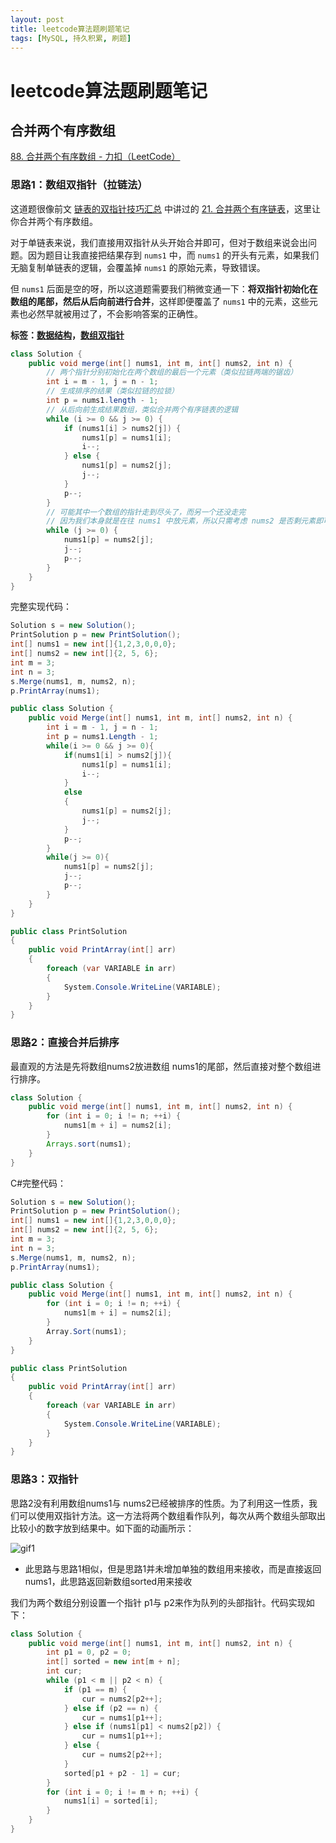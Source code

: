 ```yaml
---
layout: post
title: leetcode算法题刷题笔记
tags: [MySQL, 持久积累, 刷题]
---
```


#  leetcode算法题刷题笔记

## 合并两个有序数组

[88. 合并两个有序数组 - 力扣（LeetCode）](https://leetcode.cn/problems/merge-sorted-array/)

### 思路1：数组双指针（拉链法）

这道题很像前文 [链表的双指针技巧汇总](https://labuladong.github.io/article/fname.html?fname=链表技巧) 中讲过的 [21. 合并两个有序链表](https://leetcode.cn/problems/merge-two-sorted-lists)，这里让你合并两个有序数组。

对于单链表来说，我们直接用双指针从头开始合并即可，但对于数组来说会出问题。因为题目让我直接把结果存到 `nums1` 中，而 `nums1` 的开头有元素，如果我们无脑复制单链表的逻辑，会覆盖掉 `nums1` 的原始元素，导致错误。

但 `nums1` 后面是空的呀，所以这道题需要我们稍微变通一下：**将双指针初始化在数组的尾部，然后从后向前进行合并**，这样即便覆盖了 `nums1` 中的元素，这些元素也必然早就被用过了，不会影响答案的正确性。

**标签：[数据结构](https://mp.weixin.qq.com/mp/appmsgalbum?__biz=MzAxODQxMDM0Mw==&action=getalbum&album_id=1318892385270808576)，[数组双指针](https://mp.weixin.qq.com/mp/appmsgalbum?__biz=MzAxODQxMDM0Mw==&action=getalbum&album_id=2120601117519675393)**

```java
class Solution {
    public void merge(int[] nums1, int m, int[] nums2, int n) {
        // 两个指针分别初始化在两个数组的最后一个元素（类似拉链两端的锯齿）
        int i = m - 1, j = n - 1;
        // 生成排序的结果（类似拉链的拉锁）
        int p = nums1.length - 1;
        // 从后向前生成结果数组，类似合并两个有序链表的逻辑
        while (i >= 0 && j >= 0) {
            if (nums1[i] > nums2[j]) {
                nums1[p] = nums1[i];
                i--;
            } else {
                nums1[p] = nums2[j];
                j--;
            }
            p--;
        }
        // 可能其中一个数组的指针走到尽头了，而另一个还没走完
        // 因为我们本身就是在往 nums1 中放元素，所以只需考虑 nums2 是否剩元素即可
        while (j >= 0) {
            nums1[p] = nums2[j];
            j--;
            p--;
        }
    }
}
```

完整实现代码：

~~~c#
Solution s = new Solution();
PrintSolution p = new PrintSolution();
int[] nums1 = new int[]{1,2,3,0,0,0};
int[] nums2 = new int[]{2, 5, 6};
int m = 3;
int n = 3;
s.Merge(nums1, m, nums2, n);
p.PrintArray(nums1);

public class Solution {
    public void Merge(int[] nums1, int m, int[] nums2, int n) {
        int i = m - 1, j = n - 1;
        int p = nums1.Length - 1;
        while(i >= 0 && j >= 0){
            if(nums1[i] > nums2[j]){
                nums1[p] = nums1[i];
                i--;
            }
            else
            {
                nums1[p] = nums2[j];
                j--;
            }
            p--;
        }
        while(j >= 0){
            nums1[p] = nums2[j];
            j--;
            p--;
        }
    }
}

public class PrintSolution
{
    public void PrintArray(int[] arr)
    {
        foreach (var VARIABLE in arr)
        {
            System.Console.WriteLine(VARIABLE);
        }
    }
}
~~~

### 思路2：直接合并后排序

最直观的方法是先将数组nums2放进数组 nums1的尾部，然后直接对整个数组进行排序。

~~~java
class Solution {
    public void merge(int[] nums1, int m, int[] nums2, int n) {
        for (int i = 0; i != n; ++i) {
            nums1[m + i] = nums2[i];
        }
        Arrays.sort(nums1);
    }
}
~~~
C#完整代码：
~~~c#
Solution s = new Solution();
PrintSolution p = new PrintSolution();
int[] nums1 = new int[]{1,2,3,0,0,0};
int[] nums2 = new int[]{2, 5, 6};
int m = 3;
int n = 3;
s.Merge(nums1, m, nums2, n);
p.PrintArray(nums1);

public class Solution {
    public void Merge(int[] nums1, int m, int[] nums2, int n) {
        for (int i = 0; i != n; ++i) {
            nums1[m + i] = nums2[i];
        }
        Array.Sort(nums1);
    }
}

public class PrintSolution
{
    public void PrintArray(int[] arr)
    {
        foreach (var VARIABLE in arr)
        {
            System.Console.WriteLine(VARIABLE);
        }
    }
}
~~~

### 思路3：双指针

思路2没有利用数组nums1与 nums2已经被排序的性质。为了利用这一性质，我们可以使用双指针方法。这一方法将两个数组看作队列，每次从两个数组头部取出比较小的数字放到结果中。如下面的动画所示：

![gif1](https://assets.leetcode-cn.com/solution-static/88/1.gif)

- 此思路与思路1相似，但是思路1并未增加单独的数组用来接收，而是直接返回nums1，此思路返回新数组sorted用来接收

我们为两个数组分别设置一个指针 p1与 p2来作为队列的头部指针。代码实现如下：

~~~java
class Solution {
    public void merge(int[] nums1, int m, int[] nums2, int n) {
        int p1 = 0, p2 = 0;
        int[] sorted = new int[m + n];
        int cur;
        while (p1 < m || p2 < n) {
            if (p1 == m) {
                cur = nums2[p2++];
            } else if (p2 == n) {
                cur = nums1[p1++];
            } else if (nums1[p1] < nums2[p2]) {
                cur = nums1[p1++];
            } else {
                cur = nums2[p2++];
            }
            sorted[p1 + p2 - 1] = cur;
        }
        for (int i = 0; i != m + n; ++i) {
            nums1[i] = sorted[i];
        }
    }
}
~~~

